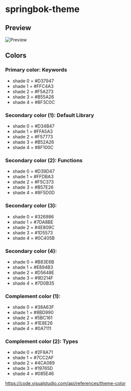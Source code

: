 # springbok-theme

## Preview

![Preview](https://raw.githubusercontent.com/christophehurpeau/springbok-vscode-theme/previews/preview-typescript.png)

## Colors

### Primary color: Keywords

- shade 0 = #D37947
- shade 1 = #FFC4A3
- shade 2 = #F5A273
- shade 3 = #B55A26
- shade 4 = #8F3C0C

### Secondary color (1): Default Library

- shade 0 = #D34B47
- shade 1 = #FFA5A3
- shade 2 = #F57773
- shade 3 = #B52A26
- shade 4 = #8F100C

### Secondary color (2): Functions

- shade 0 = #D39D47
- shade 1 = #FFDBA3
- shade 2 = #F5C373
- shade 3 = #B57E26
- shade 4 = #8F5D0D

### Secondary color (3):

- shade 0 = #326986
- shade 1 = #7DA8BE
- shade 2 = #4E809C
- shade 3 = #1D5573
- shade 4 = #0C405B

### Secondary color (4):

- shade 0 = #B83E6B
- shade 1 = #E894B3
- shade 2 = #D5648E
- shade 3 = #9D214F
- shade 4 = #7D0B35

### Complement color (1):

- shade 0 = #38A63F
- shade 1 = #8BD990
- shade 2 = #5BC161
- shade 3 = #1E8E26
- shade 4 = #0A7111

### Complement color (2): Types

- shade 0 = #2F8A71
- shade 1 = #7CC2AF
- shade 2 = #4CA089
- shade 3 = #19765D
- shade 4 = #085E46

https://code.visualstudio.com/api/references/theme-color
